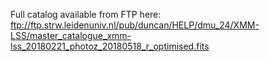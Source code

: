 Full catalog available from FTP here:
ftp://ftp.strw.leidenuniv.nl/pub/duncan/HELP/dmu_24/XMM-LSS/master_catalogue_xmm-lss_20180221_photoz_20180518_r_optimised.fits
